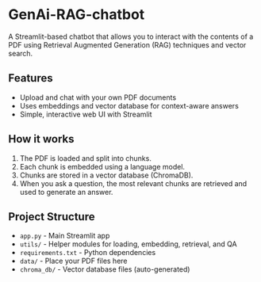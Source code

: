 # GenAi-RAG-chatbot
A Streamlit-based chatbot that allows you to interact with the contents of a PDF using Retrieval Augmented Generation (RAG) techniques and vector search.

## Features
- Upload and chat with your own PDF documents
- Uses embeddings and vector database for context-aware answers
- Simple, interactive web UI with Streamlit

## How it works
1. The PDF is loaded and split into chunks.
2. Each chunk is embedded using a language model.
3. Chunks are stored in a vector database (ChromaDB).
4. When you ask a question, the most relevant chunks are retrieved and used to generate an answer.


## Project Structure
- `app.py` - Main Streamlit app
- `utils/` - Helper modules for loading, embedding, retrieval, and QA
- `requirements.txt` - Python dependencies
- `data/` - Place your PDF files here
- `chroma_db/` - Vector database files (auto-generated)
